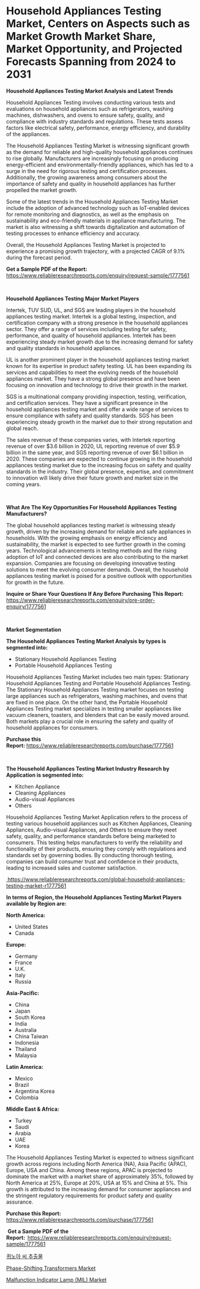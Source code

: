 <p><h1>Household Appliances Testing Market, Centers on Aspects such as Market Growth Market Share, Market Opportunity, and Projected Forecasts Spanning from 2024 to 2031</h1></p><p><strong>Household Appliances Testing Market Analysis and Latest Trends</strong></p>
<p><p>Household Appliances Testing involves conducting various tests and evaluations on household appliances such as refrigerators, washing machines, dishwashers, and ovens to ensure safety, quality, and compliance with industry standards and regulations. These tests assess factors like electrical safety, performance, energy efficiency, and durability of the appliances.</p><p>The Household Appliances Testing Market is witnessing significant growth as the demand for reliable and high-quality household appliances continues to rise globally. Manufacturers are increasingly focusing on producing energy-efficient and environmentally-friendly appliances, which has led to a surge in the need for rigorous testing and certification processes. Additionally, the growing awareness among consumers about the importance of safety and quality in household appliances has further propelled the market growth.</p><p>Some of the latest trends in the Household Appliances Testing Market include the adoption of advanced technology such as IoT-enabled devices for remote monitoring and diagnostics, as well as the emphasis on sustainability and eco-friendly materials in appliance manufacturing. The market is also witnessing a shift towards digitalization and automation of testing processes to enhance efficiency and accuracy.</p><p>Overall, the Household Appliances Testing Market is projected to experience a promising growth trajectory, with a projected CAGR of 9.1% during the forecast period.</p></p>
<p><strong>Get a Sample PDF of the Report:&nbsp;</strong> <a href="https://www.reliableresearchreports.com/enquiry/request-sample/1777561">https://www.reliableresearchreports.com/enquiry/request-sample/1777561</a></p>
<p>&nbsp;</p>
<p><strong>Household Appliances Testing Major Market Players</strong></p>
<p><p>Intertek, TUV SUD, UL, and SGS are leading players in the household appliances testing market. Intertek is a global testing, inspection, and certification company with a strong presence in the household appliances sector. They offer a range of services including testing for safety, performance, and quality of household appliances. Intertek has been experiencing steady market growth due to the increasing demand for safety and quality standards in household appliances.</p><p>UL is another prominent player in the household appliances testing market known for its expertise in product safety testing. UL has been expanding its services and capabilities to meet the evolving needs of the household appliances market. They have a strong global presence and have been focusing on innovation and technology to drive their growth in the market.</p><p>SGS is a multinational company providing inspection, testing, verification, and certification services. They have a significant presence in the household appliances testing market and offer a wide range of services to ensure compliance with safety and quality standards. SGS has been experiencing steady growth in the market due to their strong reputation and global reach.</p><p>The sales revenue of these companies varies, with Intertek reporting revenue of over $3.6 billion in 2020, UL reporting revenue of over $5.9 billion in the same year, and SGS reporting revenue of over $6.1 billion in 2020. These companies are expected to continue growing in the household appliances testing market due to the increasing focus on safety and quality standards in the industry. Their global presence, expertise, and commitment to innovation will likely drive their future growth and market size in the coming years.</p></p>
<p>&nbsp;</p>
<p><strong>What Are The Key Opportunities For Household Appliances Testing Manufacturers?</strong></p>
<p><p>The global household appliances testing market is witnessing steady growth, driven by the increasing demand for reliable and safe appliances in households. With the growing emphasis on energy efficiency and sustainability, the market is expected to see further growth in the coming years. Technological advancements in testing methods and the rising adoption of IoT and connected devices are also contributing to the market expansion. Companies are focusing on developing innovative testing solutions to meet the evolving consumer demands. Overall, the household appliances testing market is poised for a positive outlook with opportunities for growth in the future.</p></p>
<p><strong>Inquire or Share Your Questions If Any Before Purchasing This Report:</strong> <a href="https://www.reliableresearchreports.com/enquiry/pre-order-enquiry/1777561">https://www.reliableresearchreports.com/enquiry/pre-order-enquiry/1777561</a></p>
<p>&nbsp;</p>
<p><strong>Market Segmentation</strong></p>
<p><strong>The Household Appliances Testing Market Analysis by types is segmented into:</strong></p>
<p><ul><li>Stationary Household Appliances Testing</li><li>Portable Household Appliances Testing</li></ul></p>
<p><p>Household Appliances Testing Market includes two main types: Stationary Household Appliances Testing and Portable Household Appliances Testing. The Stationary Household Appliances Testing market focuses on testing large appliances such as refrigerators, washing machines, and ovens that are fixed in one place. On the other hand, the Portable Household Appliances Testing market specializes in testing smaller appliances like vacuum cleaners, toasters, and blenders that can be easily moved around. Both markets play a crucial role in ensuring the safety and quality of household appliances for consumers.</p></p>
<p><strong>Purchase this Report:&nbsp;</strong><a href="https://www.reliableresearchreports.com/purchase/1777561">https://www.reliableresearchreports.com/purchase/1777561</a></p>
<p>&nbsp;</p>
<p><strong>The Household Appliances Testing Market Industry Research by Application is segmented into:</strong></p>
<p><ul><li>Kitchen Appliance</li><li>Cleaning Appliances</li><li>Audio-visual Appliances</li><li>Others</li></ul></p>
<p><p>Household Appliances Testing Market Application refers to the process of testing various household appliances such as Kitchen Appliances, Cleaning Appliances, Audio-visual Appliances, and Others to ensure they meet safety, quality, and performance standards before being marketed to consumers. This testing helps manufacturers to verify the reliability and functionality of their products, ensuring they comply with regulations and standards set by governing bodies. By conducting thorough testing, companies can build consumer trust and confidence in their products, leading to increased sales and customer satisfaction.</p></p>
<p><a href="https://www.reliableresearchreports.com/global-household-appliances-testing-market-r1777561">&nbsp;https://www.reliableresearchreports.com/global-household-appliances-testing-market-r1777561</a></p>
<p><strong>In terms of Region, the Household Appliances Testing Market Players available by Region are:</strong></p>
<p>
    <p> <strong> North America: </strong>
        <ul>
            <li>United States</li>
            <li>Canada</li>
        </ul>
        </p> 
    <p> <strong> Europe: </strong>
        <ul>
            <li>Germany</li>
            <li>France</li>
            <li>U.K.</li>
            <li>Italy</li>
            <li>Russia</li>
        </ul>
        </p> 
    <p> <strong> Asia-Pacific: </strong>
        <ul>
            <li>China</li>
            <li>Japan</li>
            <li>South Korea</li>
            <li>India</li>
            <li>Australia</li>
            <li>China Taiwan</li>
            <li>Indonesia</li>
            <li>Thailand</li>
            <li>Malaysia</li>
        </ul>
        </p> 
    <p> <strong> Latin America: </strong>
        <ul>
            <li>Mexico</li>
            <li>Brazil</li>
            <li>Argentina Korea</li>
            <li>Colombia</li>
        </ul>
        </p> 
    <p> <strong> Middle East & Africa: </strong>
        <ul>
            <li>Turkey</li>
            <li>Saudi</li>
            <li>Arabia</li>
            <li>UAE</li>
            <li>Korea</li>
        </ul>
    </p>
    </p>
<p><p>The Household Appliances Testing Market is expected to witness significant growth across regions including North America (NA), Asia Pacific (APAC), Europe, USA and China. Among these regions, APAC is projected to dominate the market with a market share of approximately 35%, followed by North America at 25%, Europe at 20%, USA at 15% and China at 5%. This growth is attributed to the increasing demand for consumer appliances and the stringent regulatory requirements for product safety and quality assurance.</p></p>
<p><strong>Purchase this Report: </strong><a href="https://www.reliableresearchreports.com/purchase/1777561">https://www.reliableresearchreports.com/purchase/1777561</a></p>
<p>&nbsp;<strong>Get a Sample PDF of the Report:&nbsp;&nbsp;</strong><a href="https://www.reliableresearchreports.com/enquiry/request-sample/1777561">https://www.reliableresearchreports.com/enquiry/request-sample/1777561</a></p>
<p><strong></strong></p>
<p><p><a href="https://medium.com/@sherlock567567/%ED%80%B4%EB%85%B8%EC%95%84-%EC%94%A8%EC%95%97-%EC%B6%94%EC%B6%9C%EB%AC%BC-%EC%8B%9C%EC%9E%A5%EC%9D%80-%EC%8B%9C%EC%9E%A5-%EC%A0%90%EC%9C%A0%EC%9C%A8-%EC%8B%9C%EC%9E%A5-%ED%8A%B8%EB%A0%8C%EB%93%9C-%EB%B0%8F-%EC%8B%9C%EC%9E%A5-%EC%84%B1%EC%9E%A5%EC%97%90-%EA%B4%80%ED%95%9C-%EC%A0%95%EB%B3%B4%EB%A5%BC-%EC%A0%9C%EA%B3%B5%ED%95%A9%EB%8B%88%EB%8B%A4-89a7945f7a60">퀴노아 씨 추출물</a></p><p><a href="https://www.linkedin.com/pulse/phase-shifting-transformers-market-insights-players-forecast-tcsue">Phase-Shifting Transformers Market</a></p><p><a href="https://www.linkedin.com/pulse/global-malfunction-indicator-lamp-mil-market-types-applications-c5yhe">Malfunction Indicator Lamp (MIL) Market</a></p></p>